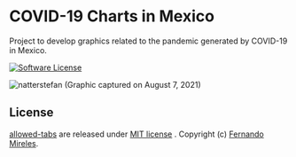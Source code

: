 # COVID-19 Charts in Mexico
Project to develop graphics related to the pandemic generated by COVID-19 in Mexico.

[![Software License](https://img.shields.io/badge/license-MIT-brightgreen.svg)](LICENSE)

![natterstefan](https://res.cloudinary.com/dxgwcpdom/image/upload/v1628396388/GitHub/chart-07-08-2021_r1b1pz.png)
(Graphic captured on August 7, 2021)

## License

[allowed-tabs](https://github.com/fernandomireles/covid-19-charts/) are released under [MIT license](https://github.com/fernandomireles/covid-19-charts/blob/main/LICENSE) . Copyright (c) [Fernando Mireles](https://github.com/fernandomireles).
